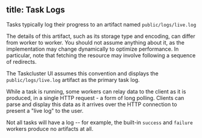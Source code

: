 title: Task Logs
---

Tasks typically log their progress to an artifact named `public/logs/live.log`

The details of this artifact, such as its storage type and encoding, can differ from worker to worker.
You should not assume anything about it, as the implementation may change dynamically to optimize performance.
In particular, note that fetching the resource may involve following a sequence of redirects.

The Taskcluster UI assumes this convention and displays the `public/logs/live.log` artifact as the primary task log.

While a task is running, some workers can relay data to the client as it is produced, in a single HTTP request - a form of long polling.
Clients can parse and display this data as it arrives over the HTTP connection to present a "live log" to the user.

Not all tasks will have a log -- for example, the built-in `success` and `failure` workers produce no artifacts at all.
